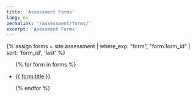 ```yaml
---
title: 'Assessment Forms'
lang: en
permalink: '/assessment/forms/'
excerpt: 'Asessment Forms'
---
```


{% assign forms = site.assessment | where_exp: "form", "form.form_id" | sort: 'form_id', 'last' %}

<ul>

{% for form in forms %}

<li>
  <a href="{{ form.url | relative_url }}">
    {{ form.title }}
  </a>
</li>

{% endfor %}

</ul>
